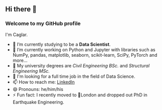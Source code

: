 ## Hi there 👋

### Welcome to my GitHub profile
I'm Caglar.
- 🌱 I’m currently studying to be a **Data Scientist**.
- 🔭 I’m currently working on Python and Jupyter with libraries such as NumPy, pandas, matplotlib, seaborn, scikit-learn, SciPy, PyTorch and more...
- :triangular_ruler: My university degrees are *Civil Engineering BSc.* and *Structural Engineering MSc.*
- :magnet: I'm looking for a full time job in the field of Data Science.
- 📫 How to reach me: [LinkedIn](https://www.linkedin.com/in/caglarustun/)
- 😄 Pronouns: he/him/his
- ⚡ Fun fact: I recently moved to :round_pushpin:London and dropped out PhD in Earthquake Engineering.



<!--
**Chadlar/Chadlar** is a ✨ _special_ ✨ repository because its `README.md` (this file) appears on your GitHub profile.

Here are some ideas to get you started:

- 🔭 I’m currently working on ...
- 🌱 I’m currently learning ...
- 👯 I’m looking to collaborate on ...
- 🤔 I’m looking for help with ...
- 💬 Ask me about ...
- 📫 How to reach me: ...
- 😄 Pronouns: ...
- ⚡ Fun fact: ...
-->
